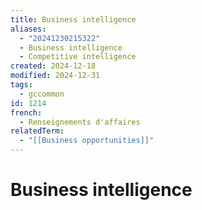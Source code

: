 ```yaml
---
title: Business intelligence
aliases:
  - "20241230215322"
  - Business intelligence
  - Competitive intelligence
created: 2024-12-18
modified: 2024-12-31
tags:
  - gccommon
id: 1214
french:
  - Renseignements d'affaires
relatedTerm:
  - "[[Business opportunities]]"
---
```

# Business intelligence
